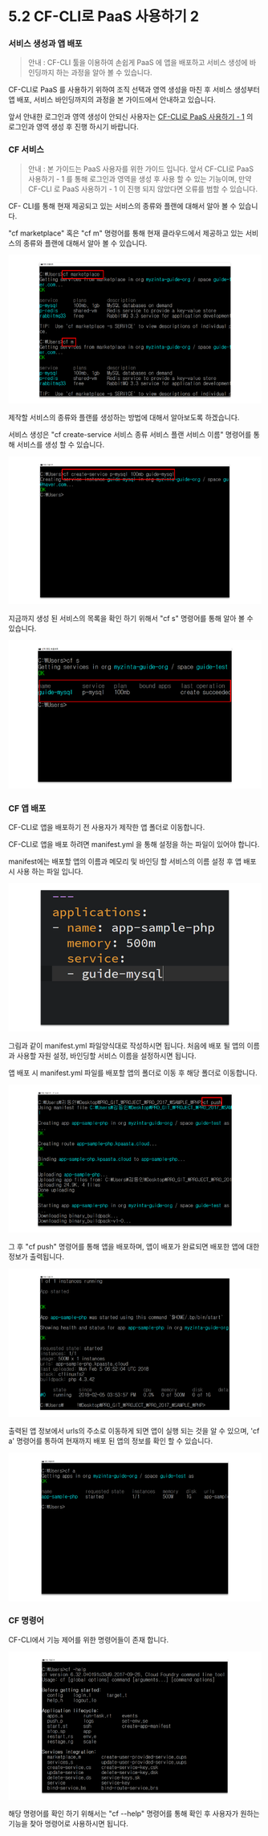 # 5.2 CF-CLI로 PaaS 사용하기 2

### 서비스 생성과 앱 배포

> 안내 : CF-CLI 툴을 이용하여 손쉽게 PaaS 에 앱을 배포하고 서비스 생성에 바인딩까지 하는 과정을 알아 볼 수 있습니다.

CF-CLI로 PaaS 를 사용하기 위하여 조직 선택과 영역 생성을 마친 후 서비스 생성부터 앱 배포, 서비스 바인딩까지의 과정을 본 가이드에서 안내하고 있습니다.

앞서 안내한 로그인과 영역 생성이 안되신 사용자는 [CF-CLI로 PaaS 사용하기 - 1](https://helppaas.kpaasta.cloud/doc/ETC/cli-1.html) 의 로그인과 영역 생성 후 진행 하시기 바랍니다.

### **CF 서비스**

> 안내 : 본 가이드는 PaaS 사용자를 위한 가이드 입니다. 앞서 CF-CLI로 PaaS 사용하기 - 1 를 통해 로그인과 영역을 생성 후 사용 할 수 있는 기능이며, 만약 CF-CLI 로 PaaS 사용하기 - 1 이 진행 되지 않았다면 오류를 범할 수 있습니다.

CF- CLI를 통해 현재 제공되고 있는 서비스의 종류와 플랜에 대해서 알아 볼 수 있습니다.

"cf marketplace" 혹은 "cf m" 명령어를 통해 현재 클라우드에서 제공하고 있는 서비스의 종류와 플랜에 대해서 알아 볼 수 있습니다.

![](../../.gitbook/assets/image%20%2868%29.png)

제작할 서비스의 종류와 플랜를 생성하는 방법에 대해서 알아보도록 하겠습니다.

서비스 생성은 "cf create-service 서비스 종류 서비스 플랜 서비스 이름" 명령어를 통해 서비스를 생성 할 수 있습니다.

![](../../.gitbook/assets/image%20%2840%29.png)

지금까지 생성 된 서비스의 목록을 확인 하기 위해서 "cf s" 명령어를 통해 알아 볼 수 있습니다.

![](../../.gitbook/assets/image%20%2828%29.png)

### **CF 앱 배포**

CF-CLI로 앱을 배포하기 전 사용자가 제작한 앱 폴더로 이동합니다.

CF-CLI로 앱을 배포 하려면 manifest.yml 을 통해 설정을 하는 파일이 있어야 합니다.

manifest에는 배포할 앱의 이름과 메모리 및 바인딩 할 서비스의 이름 설정 후 앱 배포 시 사용 하는 파일 입니다.

![](../../.gitbook/assets/image%20%2815%29.png)

그림과 같이 manifest.yml 파일양식대로 작성하시면 됩니다. 처음에 배포 될 앱의 이름과 사용할 자원 설정, 바인딩할 서비스 이름을 설정하시면 됩니다.

앱 배포 시 manifest.yml 파일를 배포할 앱의 폴더로 이동 후 해당 폴더로 이동합니다.

![](../../.gitbook/assets/image%20%2835%29.png)

그 후 "cf push" 명령어를 통해 앱을 배포하며, 앱이 배포가 완료되면 배포한 앱에 대한 정보가 출력됩니다.

![](../../.gitbook/assets/image%20%2834%29.png)

출력된 앱 정보에서 urls의 주소로 이동하게 되면 앱이 실행 되는 것을 알 수 있으며, 'cf a' 명령어를 통하여 현재까지 배포 된 앱의 정보를 확인 할 수 있습니다.

![](../../.gitbook/assets/image%20%2878%29.png)

### **CF 명령어**

CF-CLI에서 기능 제어를 위한 명령어들이 존재 합니다.

![](../../.gitbook/assets/image%20%2811%29.png)

해당 명령어를 확인 하기 위해서는 "cf --help" 명령어를 통해 확인 후 사용자가 원하는 기능을 찾아 명령어로 사용하시면 됩니다.

